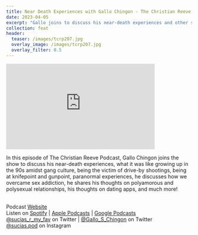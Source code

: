 ```yaml
---
title: Near Death Experiences with Gallo Chingon - The Christian Reeve Podcast 207
date: 2023-04-05
excerpt: "Gallo joins to discuss his near-death experiences and other semi related topics"
collection: feat
header:
  teaser: /images/tcrp207.jpg
  overlay_image: /images/tcrp207.jpg
  overlay_filter: 0.5
---
```


<iframe src='https://open.spotify.com/embed-podcast/episode/6V4ECYYGYK8ZaLdYmseVGV' width='80%' height='232' frameborder='0' allowtransparency='true' allow='encrypted-media'></iframe>

In this episode of The Christian Reeve Podcast, Gallo Chingon joins the show to discuss his near-death experiences, what it was like growing up in the 90s amidst gang culture, being the victim of drive-by shootings, being at knifepoint and gunpoint, paranormal experiences, he discusses how we overcame sex addiction, he shares his thoughts on polyamorous and polysexual relationships, his thoughts on dating apps, and much more!


<br> Podcast [Website](https://sucias.xyz)  <a href='https://sucias.xyz'><i class='fas fa-link'></i></a>
<br> Listen on [Spotify](https://open.spotify.com/episode/3XjoipCU3QzeIaQAAQpBdW)  <a href='https://open.spotify.com/show/3XjoipCU3QzeIaQAAQpBdW'><i class='fab fa-spotify'></i></a> | [Apple Podcasts](https://podcasts.apple.com/us/podcast/sucias-are-my-favorite/id1548173787)<i class='fas fa-podcast'></i> | [Google Podcasts](https://podcasts.google.com/feed/aHR0cHM6Ly9hbmNob3IuZm0vcy80MjI0YzYzYy9wb2RjYXN0L3Jzcw)  <a href='https://podcasts.google.com/feed/aHR0cHM6Ly9hbmNob3IuZm0vcy80MjI0YzYzYy9wb2RjYXN0L3Jzcw'><i class='fab fa-google-play'></i></a>
<br> [@sucias_r_my_fav](https://twitter.com/sucias_r_my_fav) on Twitter  <a href='https://twitter.com/sucias_r_my_fav'><i class='fab fa-twitter'></i></a> |  [@Gallo_S_Chingon](https://twitter.com/gallo_s_chingon) on Twitter <a href='https://twitter.com/gallo_s_chingon'><i class='fab fa-twitter'></i></a>
<br> [@sucias.pod](https://instagram.com/sucias.pod) on Instagram  <a href='https://www.instagram.com/sucias.pod'><i class='fa-brands fa-instagram-square'></i></a>
